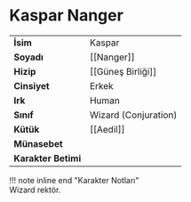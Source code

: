 # Kaspar Nanger  
|  |  |  
|---|---|  
| **İsim** | Kaspar |  
| **Soyadı** | [[Nanger]] |  
| **Hizip** | [[Güneş Birliği]] |  
| **Cinsiyet** | Erkek |  
| **Irk** | Human |  
| **Sınıf** | Wizard (Conjuration) |  
| **Kütük** | [[Aedil]] |  
| **Münasebet** |  |  
| **Karakter Betimi** |  |  
  
  
!!! note inline end "Karakter Notları"  
	Wizard rektör.  
  
  
